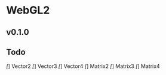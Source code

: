 # WebGL2

## v0.1.0

## Todo

*[*] Vector2
*[*] Vector3
*[*] Vector4
*[*] Matrix2
*[*] Matrix3
*[*] Matrix4